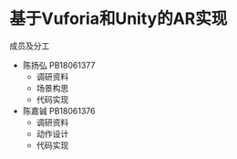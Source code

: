 # 基于Vuforia和Unity的AR实现
成员及分工
* 陈扬弘 PB18061377 
  * 调研资料
  * 场景构思
  * 代码实现
* 陈嘉铖 PB18061376
  * 调研资料
  * 动作设计
  * 代码实现
